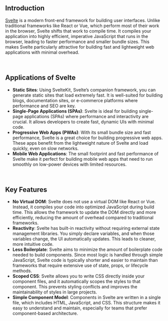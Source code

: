 ## Introduction

[Svelte](https://svelte.dev/) is a modern front-end framework for building user interfaces. Unlike traditional frameworks like React or Vue, which perform most of their work in the browser, Svelte shifts that work to compile time. It compiles your application into highly efficient, imperative JavaScript that runs in the browser, leading to faster performance and smaller bundle sizes. This makes Svelte particularly attractive for building fast and lightweight web applications with minimal overhead.

<br/>

## Applications of Svelte

- **Static Sites**: Using SvelteKit, Svelte’s companion framework, you can generate static sites that load extremely fast. It is well-suited for building blogs, documentation sites, or e-commerce platforms where performance and SEO are key.
- **Single-Page Applications (SPAs)**: Svelte is ideal for building single-page applications (SPAs) where performance and interactivity are crucial. It allows developers to create fast, dynamic UIs with minimal code.
- **Progressive Web Apps (PWAs)**: With its small bundle size and fast performance, Svelte is a great choice for building progressive web apps. These apps benefit from the lightweight nature of Svelte and load quickly, even on slow networks.
- **Mobile Web Applications**: The small footprint and fast performance of Svelte make it perfect for building mobile web apps that need to run smoothly on low-power devices with limited resources.

<br/>

## Key Features

- **No Virtual DOM**: Svelte does not use a virtual DOM like React or Vue. Instead, it compiles your code into optimized JavaScript during build time. This allows the framework to update the DOM directly and more efficiently, reducing the amount of overhead compared to traditional frameworks.
- **Reactivity**: Svelte has built-in reactivity without requiring external state management libraries. You simply declare variables, and when those variables change, the UI automatically updates. This leads to cleaner, more intuitive code.
- **Less Boilerplate**: Svelte aims to minimize the amount of boilerplate code needed to build components. Since most logic is handled through simple JavaScript, Svelte code is typically shorter and easier to maintain than frameworks that require extensive use of state, props, or lifecycle methods.
- **Scoped CSS**: Svelte allows you to write CSS directly inside your component files, and it automatically scopes the styles to that component. This prevents styling conflicts and improves the maintainability of styles in large projects.
- **Simple Component Model**: Components in Svelte are written in a single file, which includes HTML, JavaScript, and CSS. This structure makes it easy to understand and maintain, especially for teams that prefer component-based architecture.
